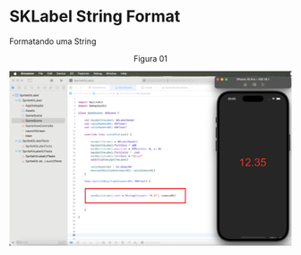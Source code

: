 # SKLabel String Format

Formatando uma String

<div align="center">
Figura 01
</div>

![](Imagens/SpriteLabel-String-Format-Img01.png)


